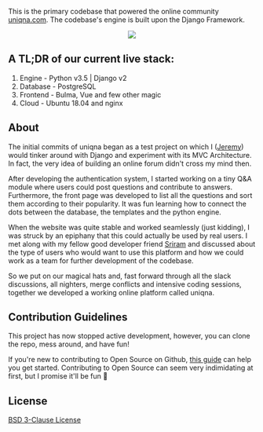 This is the primary codebase that powered the online community [uniqna.com](https://www.uniqna.com). The codebase's engine is  built upon the Django Framework.

<p align="center">
  <img src="https://lh3.googleusercontent.com/N5wG6bLnvc3pRaP94wfIqShduGTIgIt0ORS-6sqMNJi7PCc608X01U1dmnsI3gL_59eLrvvc0hJgQXRD0crpcgCAaP5HsQ=s2560"></img>
<br>
</p>

## A TL;DR of our current live stack:
1. Engine - Python v3.5 | Django v2
2. Database - PostgreSQL
3. Frontend - Bulma, Vue and few other magic
4. Cloud - Ubuntu 18.04 and nginx

## About
The initial commits of uniqna began as a test project on which I ([Jeremy](https://github.com/jeremyphilemon)) would tinker around with Django and experiment with its MVC Architecture. In fact, the very idea of building an online forum didn't cross my mind then.

After developing the authentication system, I started working on a tiny Q&A module where users could post questions and contribute to answers. Furthermore, the front page was developed to list all the questions and sort them according to their popularity. It was fun learning how to connect the dots between the database, the templates and the python engine.

When the website was quite stable and worked seamlessly (just kidding), I was struck by an epiphany that this could actually be used by real users. I met along with my fellow good developer friend [Sriram](https://github.com/digi0ps) and discussed about the type of users who would want to use this platform and how we could work as a team for further development of the codebase.

So we put on our magical hats and, fast forward through all the slack discussions, all nighters, merge conflicts and intensive coding sessions, together we developed a working online platform called uniqna.

## Contribution Guidelines
This project has now stopped active development, however, you can clone the repo, mess around, and have fun!

If you're new to contributing to Open Source on Github, [this guide](https://guides.github.com/activities/contributing-to-open-source/) can help you get started. Contributing to Open Source can seem very indimidating at first, but I promise it'll be fun 🌈

## License
[BSD 3-Clause License](https://github.com/jeremyphilemon/uniqna/blob/master/LICENSE.md)

